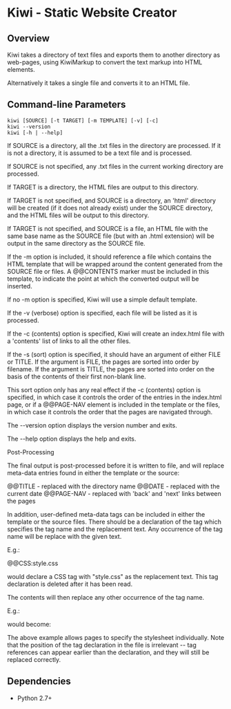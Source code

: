 # Kiwi - Static Website Creator

## Overview

Kiwi takes a directory of text files and exports them to another directory as
web-pages, using KiwiMarkup to convert the text markup into HTML elements.

Alternatively it takes a single file and converts it to an HTML file.

## Command-line Parameters

    kiwi [SOURCE] [-t TARGET] [-m TEMPLATE] [-v] [-c]
    kiwi --version
    kiwi [-h | --help]

If SOURCE is a directory, all the .txt files in the directory are processed.
If it is not a directory, it is assumed to be a text file and is processed.

If SOURCE is not specified, any .txt files in the current working directory
are processed.

If TARGET is a directory, the HTML files are output to this directory.

If TARGET is not specified, and SOURCE is a directory, an 'html' directory
will be created (if it does not already exist) under the SOURCE directory,
and the HTML files will be output to this directory.

If TARGET is not specified, and SOURCE is a file, an HTML file with the same
base name as the SOURCE file (but with an .html extension) will be output in
the same directory as the SOURCE file.

If the -m option is included, it should reference a file which contains the
HTML template that will be wrapped around the content generated from the 
SOURCE file or files. A @@CONTENTS marker must be included in this template,
to indicate the point at which the converted output will be inserted.

If no -m option is specified, Kiwi will use a simple default template.

If the -v (verbose) option is specified, each file will be listed as it is
processed.

If the -c (contents) option is specified, Kiwi will create an index.html
file with a 'contents' list of links to all the other files.

If the -s (sort) option is specified, it should have an argument of either
FILE or TITLE. If the argument is FILE, the pages are sorted into order by
filename. If the argument is TITLE, the pages are sorted into order on the
basis of the contents of their first non-blank line.

This sort option only has any real effect if the -c (contents) option is
specified, in which case it controls the order of the entries in the
index.html page, or if a @@PAGE-NAV element is included in the template
or the files, in which case it controls the order that the pages are
navigated through.

The --version option displays the version number and exits.

The --help option displays the help and exits.

Post-Processing

The final output is post-processed before it is written to file, and will
replace meta-data entries found in either the template or the source:

@@TITLE - replaced with the directory name
@@DATE  - replaced with the current date
@@PAGE-NAV - replaced with 'back' and 'next' links between the pages

In addition, user-defined meta-data tags can be included in either the
template or the source files. There should be a declaration of the tag
which specifies the tag name and the replacement text. Any occurrence of
the tag name will be replace with the given text.

E.g.:

@@CSS:style.css

would declare a CSS tag with "style.css" as the replacement text. This tag
declaration is deleted after it has been read.

The contents will then replace any other occurrence of the tag name.

E.g.:

<link rel=stylesheet href="@@CSS">

would become:

<link rel=stylesheet href="style.css">

The above example allows pages to specify the stylesheet individually. Note
that the position of the tag declaration in the file is irrelevant -- tag
references can appear earlier than the declaration, and they will still be
replaced correctly.

## Dependencies

* Python 2.7+


